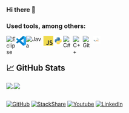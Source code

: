### Hi there 👋


### Used tools, among others:
[<img align="left" width="26px" title="Eclipse" src="https://img.favpng.com/19/5/20/eclipse-computer-icons-integrated-development-environment-computer-software-png-favpng-MP7Mt60AUSbUv28tJZqBNPhmJ.jpg">](https://www.eclipse.org/downloads/)
[<img align="left" width="26px" title="VsCode" src="https://raw.githubusercontent.com/github/explore/80688e429a7d4ef2fca1e82350fe8e3517d3494d/topics/visual-studio-code/visual-studio-code.png">](https://code.visualstudio.com/)
[<img align="left" width="46px" title="Java" src="https://logos-world.net/wp-content/uploads/2022/07/Java-Logo.png">](https://openjdk.java.net/)
[<img align="left" width="26px" title="Javascript" src="https://raw.githubusercontent.com/github/explore/80688e429a7d4ef2fca1e82350fe8e3517d3494d/topics/javascript/javascript.png">](https://www.javascript.com/)
[<img align="left" width="26px" title="Python" src="https://raw.githubusercontent.com/github/explore/80688e429a7d4ef2fca1e82350fe8e3517d3494d/topics/python/python.png">](https://www.python.org/)
[<img align="left" width="26px" title="C#" src="https://assets-global.website-files.com/6047a9e35e5dc54ac86ddd90/63065002cd563e1cd1cead28_eaadfe64-p-800.png">](https://docs.microsoft.com/en-us/dotnet/csharp/)
[<img align="left" width="26px" title="C++" src="https://upload.wikimedia.org/wikipedia/commons/1/18/ISO_C%2B%2B_Logo.svg">](https://www.cplusplus.com/)
[<img align="left" title="Git" width="26px" src="https://upload.wikimedia.org/wikipedia/commons/thumb/3/3f/Git_icon.svg/1024px-Git_icon.svg.png">](https://git-scm.com/)
<code><img height="20" title="MySQL" src="https://raw.githubusercontent.com/github/explore/80688e429a7d4ef2fca1e82350fe8e3517d3494d/topics/mysql/mysql.png"></code>
<br>
<br>

## &#x1f4c8; GitHub Stats

<a href="https://github.com/gluckgabor/gluckgabor">
  <img align="center" src="https://github-readme-stats.vercel.app/api/top-langs/?username=gluckgabor&langs_count=10" />
</a>

<a href="https://github.com/gluckgabor/gluckgabor">  
  <img align="center" src="https://github-readme-stats.vercel.app/api?username=gluckgabor&show_icons=true&count_private=true&include_all_commits=true" />
</a>
<br>
<br>
<!--- just 
## Visitors at <a href="https://github.com/gluckgabor/QuestionSetRandomDrawing_ConsoleApp">QuestionSetRandomDrawing_ConsoleApp repo: </a>
![GitHub watchers](https://img.shields.io/github/watchers/gluckgabor/QuestionSetRandomDrawing_ConsoleApp?label=Visitors&style=social)
--->


[![GitHub](https://img.shields.io/github/followers/gluckgabor?label=follow&style=social)](https://github.com/gluckgabor)
[![StackShare](http://img.shields.io/badge/tech-stack-0690fa.svg?style=flat)](https://stackshare.io/gluckgabor/my-stack)
[![Youtube](https://img.shields.io/youtube/views/AvYgvzxmoEE?style=social)](https://www.youtube.com/channel/UC2iO9y05EyC5Nu5cQSpShMA?view_as=subscriber)
<a href="https://www.linkedin.com/in/gaborgluck/?originalSubdomain=hu">
  <img src="https://img.shields.io/badge/LinkedIn--_.svg?style=social&logo=linkedin" alt="LinkedIn">
</a>

